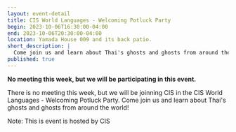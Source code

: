 ```yaml
---
layout: event-detail
title: CIS World Languages - Welcoming Potluck Party
begin: 2023-10-06T16:30:00-04:00
end: 2023-10-06T20:30:00-04:00
location: Yamada House 009 and its back patio.
short_description: |
  Come join us and learn about Thai's ghosts and ghosts from around the world!
published: true
---
```


**No meeting this week, but we will be participating in this event.**

There is no meeting this week, but we will be joinning CIS in the CIS World Languages - Welcoming Potluck Party.
Come join us and learn about Thai's ghosts and ghosts from around the world!

Note: This is event is hosted by CIS
